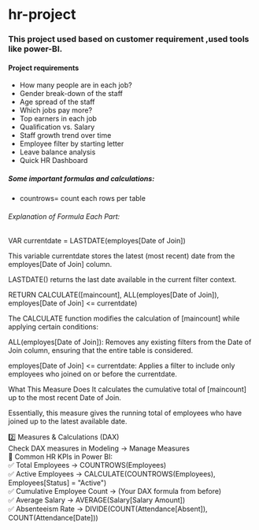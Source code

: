 # hr-project
### This project used based on customer requirement ,used tools like power-BI.

#### Project requirements

 - How many people are in each job?
 - Gender break-down of the staff
 - Age spread of the staff
 - Which jobs pay more?
 - Top earners in each job
 - Qualification vs. Salary
 - Staff growth trend over time
 - Employee filter by starting letter
 - Leave balance analysis
 - Quick HR Dashboard


##### Some important formulas and calculations:
 - countrows= count each rows per table
   

###### Explanation of Formula Each Part: <br>
VAR currentdate = LASTDATE(employes[Date of Join]) <br>

This variable currentdate stores the latest (most recent) date from the employes[Date of Join] column.<br>

LASTDATE() returns the last date available in the current filter context.<br>

RETURN CALCULATE([maincount], ALL(employes[Date of Join]), employes[Date of Join] <= currentdate)<br>

The CALCULATE function modifies the calculation of [maincount] while applying certain conditions:<br>

ALL(employes[Date of Join]): Removes any existing filters from the Date of Join column, ensuring that the entire table is considered.<br>

employes[Date of Join] <= currentdate: Applies a filter to include only employees who joined on or before the currentdate.<br>

What This Measure Does
It calculates the cumulative total of [maincount] up to the most recent Date of Join.<br>

Essentially, this measure gives the running total of employees who have joined up to the latest available date.<br>



2️⃣ Measures & Calculations (DAX) <br>
Check DAX measures in Modeling → Manage Measures <br>
🔹 Common HR KPIs in Power BI: <br>
✅ Total Employees → COUNTROWS(Employees)<br>
✅ Active Employees → CALCULATE(COUNTROWS(Employees), Employees[Status] = "Active")<br>
✅ Cumulative Employee Count → (Your DAX formula from before)<br>
✅ Average Salary → AVERAGE(Salary[Salary Amount])<br>
✅ Absenteeism Rate → DIVIDE(COUNT(Attendance[Absent]), COUNT(Attendance[Date]))<br>
